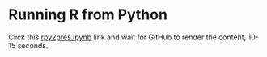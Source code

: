 # Running R from Python

Click this [rpy2pres.ipynb](./rpy2pres.ipynb) link and wait
for GitHub to render the content, 10-15 seconds.
